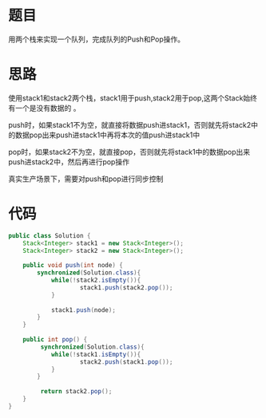 # 题目

用两个栈来实现一个队列，完成队列的Push和Pop操作。





# 思路

使用stack1和stack2两个栈，stack1用于push,stack2用于pop,这两个Stack始终有一个是没有数据的 。

push时，如果stack1不为空，就直接将数据push进stack1，否则就先将stack2中的数据pop出来push进stack1中再将本次的值push进stack1中

pop时，如果stack2不为空，就直接pop，否则就先将stack1中的数据pop出来push进stack2中，然后再进行pop操作

真实生产场景下，需要对push和pop进行同步控制





# 代码

```java
public class Solution {
    Stack<Integer> stack1 = new Stack<Integer>();
    Stack<Integer> stack2 = new Stack<Integer>();
    
    public void push(int node) {
        synchronized(Solution.class){
            while(!stack2.isEmpty()){
                    stack1.push(stack2.pop());
            }
            
            stack1.push(node);
        }
    }
    
    public int pop() {
         synchronized(Solution.class){
            while(!stack1.isEmpty()){
                    stack2.push(stack1.pop());
            }
        }
        
         return stack2.pop();
    }
}
```

